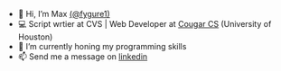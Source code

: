 - 👋 Hi, I’m Max [(@fygure1)](https://twitter.com/fygure1)
- 💻 Script wrtier at CVS | Web Developer at [Cougar CS](https://github.com/CougarCS) (University of Houston)
- 🌱 I’m currently honing my programming skills
- 📫 Send me a message on [linkedin](https://www.linkedin.com/in/maximillianchalitsios/)

<!---
fygure/fygure is a ✨ special ✨ repository because its `README.md` (this file) appears on your GitHub profile.
You can click the Preview link to take a look at your changes.
--->
